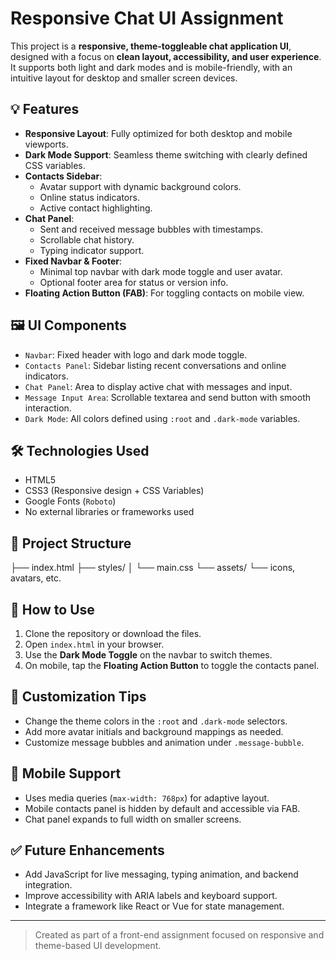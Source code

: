 # Responsive Chat UI Assignment

This project is a **responsive, theme-toggleable chat application UI**, designed with a focus on **clean layout, accessibility, and user experience**. It supports both light and dark modes and is mobile-friendly, with an intuitive layout for desktop and smaller screen devices.

## 💡 Features

- **Responsive Layout**: Fully optimized for both desktop and mobile viewports.
- **Dark Mode Support**: Seamless theme switching with clearly defined CSS variables.
- **Contacts Sidebar**:
  - Avatar support with dynamic background colors.
  - Online status indicators.
  - Active contact highlighting.
- **Chat Panel**:
  - Sent and received message bubbles with timestamps.
  - Scrollable chat history.
  - Typing indicator support.
- **Fixed Navbar & Footer**:
  - Minimal top navbar with dark mode toggle and user avatar.
  - Optional footer area for status or version info.
- **Floating Action Button (FAB)**: For toggling contacts on mobile view.

## 🖼️ UI Components

- `Navbar`: Fixed header with logo and dark mode toggle.
- `Contacts Panel`: Sidebar listing recent conversations and online indicators.
- `Chat Panel`: Area to display active chat with messages and input.
- `Message Input Area`: Scrollable textarea and send button with smooth interaction.
- `Dark Mode`: All colors defined using `:root` and `.dark-mode` variables.

## 🛠️ Technologies Used

- HTML5
- CSS3 (Responsive design + CSS Variables)
- Google Fonts (`Roboto`)
- No external libraries or frameworks used

## 📁 Project Structure

├── index.html
├── styles/
│ └── main.css
└── assets/
└── icons, avatars, etc.

## 🔧 How to Use

1. Clone the repository or download the files.
2. Open `index.html` in your browser.
3. Use the **Dark Mode Toggle** on the navbar to switch themes.
4. On mobile, tap the **Floating Action Button** to toggle the contacts panel.

## 🎨 Customization Tips

- Change the theme colors in the `:root` and `.dark-mode` selectors.
- Add more avatar initials and background mappings as needed.
- Customize message bubbles and animation under `.message-bubble`.

## 📱 Mobile Support

- Uses media queries (`max-width: 768px`) for adaptive layout.
- Mobile contacts panel is hidden by default and accessible via FAB.
- Chat panel expands to full width on smaller screens.

## ✅ Future Enhancements

- Add JavaScript for live messaging, typing animation, and backend integration.
- Improve accessibility with ARIA labels and keyboard support.
- Integrate a framework like React or Vue for state management.

---

> Created as part of a front-end assignment focused on responsive and theme-based UI development.
